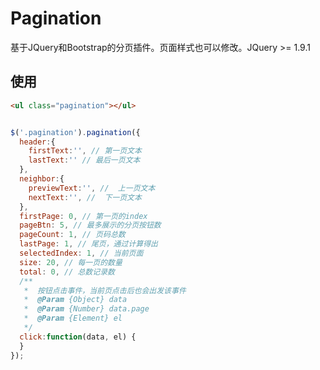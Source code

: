 # Pagination

基于JQuery和Bootstrap的分页插件。页面样式也可以修改。JQuery >= 1.9.1

## 使用

```html
<ul class="pagination"></ul>
```

```javascript

$('.pagination').pagination({
  header:{
    firstText:'', // 第一页文本
    lastText:'' // 最后一页文本
  },
  neighbor:{
    previewText:'', //  上一页文本
    nextText:'', //  下一页文本 
  },
  firstPage: 0, // 第一页的index
  pageBtn: 5, // 最多展示的分页按钮数
  pageCount: 1, // 页码总数
  lastPage: 1, // 尾页，通过计算得出
  selectedIndex: 1, // 当前页面
  size: 20, // 每一页的数量
  total: 0, // 总数记录数
  /**
   *  按钮点击事件，当前页点击后也会出发该事件
   *  @Param {Object} data
   *  @Param {Number} data.page
   *  @Param {Element} el
   */
  click:function(data, el) {
  }
});
```